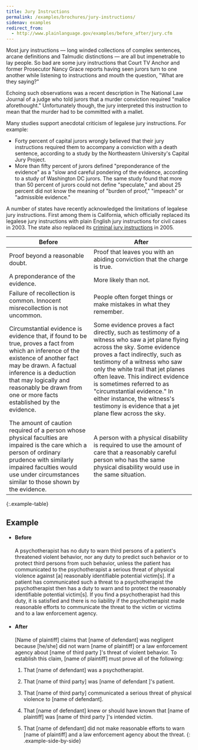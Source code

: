 ```yaml
---
title: Jury Instructions
permalink: /examples/brochures/jury-instructions/
sidenav: examples
redirect_from:
  - http://www.plainlanguage.gov/examples/before_after/jury.cfm
---
```


Most jury instructions — long winded collections of complex sentences, arcane definitions and Talmudic distinctions — are all but impenetrable to lay people. So bad are some jury instructions that Court TV Anchor and former Prosecutor Nancy Grace reports having seen jurors turn to one another while listening to instructions and mouth the question, "What are they saying?"

Echoing such observations was a recent description in The National Law Journal of a judge who told jurors that a murder conviction required "malice aforethought." Unfortunately though, the jury interpreted this instruction to mean that the murder had to be committed with a mallet.

Many studies support anecdotal criticism of legalese jury instructions. For example:

- Forty percent of capital jurors wrongly believed that their jury instructions required them to accompany a conviction with a death sentence, according to a study by the Northeastern University's Capital Jury Project.
- More than fifty percent of jurors defined "preponderance of the evidence" as a "slow and careful pondering of the evidence, according to a study of Washington DC jurors. The same study found that more than 50 percent of jurors could not define "speculate," and about 25 percent did not know the meaning of "burden of proof," "impeach" or "admissible evidence."

A number of states have recently acknowledged the limitations of legalese jury instructions. First among them is California, which officially replaced its legalese jury instructions with plain English jury instructions for civil cases in 2003\. The state also replaced its [criminal jury instructions](http://www.courts.ca.gov/partners/312.htm) in 2005.

Before | After
--- | ---
Proof beyond a reasonable doubt. | Proof that leaves you with an abiding conviction that the charge is true.
A preponderance of the evidence. | More likely than not.
Failure of recollection is common. Innocent misrecollection is not uncommon. | People often forget things or make mistakes in what they remember.
Circumstantial evidence is evidence that, if found to be true, proves a fact from which an inference of the existence of another fact may be drawn. A factual inference is a deduction that may logically and reasonably be drawn from one or more facts established by the evidence. | Some evidence proves a fact directly, such as testimony of a witness who saw a jet plane flying across the sky. Some evidence proves a fact indirectly, such as testimony of a witness who saw only the white trail that jet planes often leave. This indirect evidence is sometimes referred to as "circumstantial evidence." In either instance, the witness's testimony is evidence that a jet plane flew across the sky.
The amount of caution required of a person whose physical faculties are impaired is the care which a person of ordinary prudence with similarly impaired faculties would use under circumstances similar to those shown by the evidence.  | A person with a physical disability is required to use the amount of care that a reasonably careful person who has the same physical disability would use in the same situation.
{:.example-table}

## Example

* #### Before

  A psychotherapist has no duty to warn third persons of a patient's threatened violent behavior, nor any duty to predict such behavior or to protect third persons from such behavior, unless the patient has communicated to the psychotherapist a serious threat of physical violence against [a] reasonably identifiable potential victim[s]. If a patient has communicated such a threat to a psychotherapist the psychotherapist then has a duty to warn and to protect the reasonably identifiable potential victim[s]. If you find a psychotherapist had this duty, it is satisfied and there is no liability if the psychotherapist made reasonable efforts to communicate the threat to the victim or victims and to a law enforcement agency.

* #### After

  [Name of plaintiff] claims that [name of defendant] was negligent because [he/she] did not warn [name of plaintiff] or a law enforcement agency about [name of third party ]'s threat of violent behavior. To establish this claim, [name of plaintiff] must prove all of the following:

  1. That [name of defendant] was a psychotherapist.

  2. That [name of third party] was [name of defendant ]'s patient.

  3. That [name of third party] communicated a serious threat of physical violence to [name of defendant].

  4. That [name of defendant] knew or should have known that [name of plaintiff] was [name of third party ]'s intended victim.

  5. That [name of defendant] did not make reasonable efforts to warn [name of plaintiff] and a law enforcement agency about the threat.
{: .example-side-by-side}
